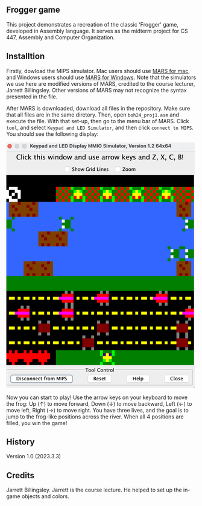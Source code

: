 ## Frogger game

This project demonstrates a recreation of the classic 'Frogger' game, developed in Assembly language. It serves as the midterm project for CS 447, Assembly and Computer Organization.

## Installtion

Firstly, dowload the MIPS simulator. Mac users should use [MARS for mac](https://github.com/JarrettBillingsley/MARS_Assembler/raw/master/downloads/Mars_2241_0830-4.5.22410830.dmg), and Windows users should use [MARS for Windows](https://github.com/JarrettBillingsley/MARS_Assembler/raw/master/downloads/Mars_2241_0830-4.5.41830.exe). Note that the simulators we use here are modified versions of MARS, credited to the course lecturer, Jarrett Billingsley. Other versions of MARS may not recognize the syntax presented in the file.

After MARS is downloaded, download all files in the repository. Make sure that all files are in the same diretory. Then, open `boh24_proj1.asm` and execute the file. With that set-up, then go to the menu bar of MARS. Click `tool`, and select `Keypad and LED Simulator`, and then click `connect to MIPS`. You should see the following display:

<img src="/images/frogger_display.jpg" alt="Initial Gameplay Screen" width="500" height="650">

Now you can start to play! Use the arrow keys on your keyboard to move the frog: Up (↑) to move forward, Down (↓) to move backward, Left (←) to move left, Right (→) to move right. You have three lives, and the goal is to jump to the frog-like positions across the river. When all 4 positions are filled, you win the game!

## History
 
Version 1.0 (2023.3.3) 
 
## Credits

Jarrett Billingsley. Jarrett is the course lecture. He helped to set up the in-game objects and colors.
